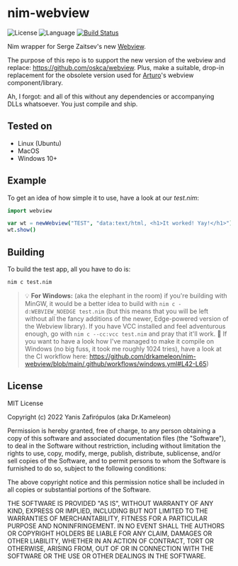 # nim-webview
![License](https://img.shields.io/github/license/drkameleon/nim-webview?style=for-the-badge) ![Language](https://img.shields.io/badge/language-Nim-6A7FC8.svg?style=for-the-badge)   [![Build Status](https://img.shields.io/github/workflow/status/drkameleon/nim-webview/Linux?style=for-the-badge)](https://github.com/drkameleon/nim-webview/actions)

Nim wrapper for Serge Zaitsev's new [Webview](https://github.com/webview/webview).

The purpose of this repo is to support the new version of the webview and replace: https://github.com/oskca/webview. Plus, make a suitable, drop-in replacement for the obsolete version used for [Arturo](https://github.com/arturo-lang/arturo)'s webview component/library.

Ah, I forgot: and all of this without any dependencies or accompanying DLLs whatsoever. You just compile and ship.

## Tested on

- Linux (Ubuntu)
- MacOS
- Windows 10+

## Example

To get an idea of how simple it to use, have a look at our *test.nim*:


```nim
import webview

var wt = newWebview("TEST", "data:text/html, <h1>It worked! Yay!</h1>")
wt.show()
```

## Building

To build the test app, all you have to do is:

```bash
nim c test.nim
```

> 💡 **For Windows:** (aka the elephant in the room) if you're building with MinGW, it would be a better idea to build with `nim c -d:WEBVIEW_NOEDGE test.nim` (but this means that you will be left without all the fancy additions of the newer, Edge-powered version of the Webview library). If you have VCC installed and feel adventurous enough, go with `nim c --cc:vcc test.nim` and pray that it'll work. 🤞 If you want to have a look how I've managed to make it compile on Windows (no big fuss, it took me roughly 1024 tries), have a look at the CI workflow here: https://github.com/drkameleon/nim-webview/blob/main/.github/workflows/windows.yml#L42-L65)

## License

MIT License

Copyright (c) 2022 Yanis Zafirópulos (aka Dr.Kameleon)

Permission is hereby granted, free of charge, to any person obtaining a copy
of this software and associated documentation files (the "Software"), to deal
in the Software without restriction, including without limitation the rights
to use, copy, modify, merge, publish, distribute, sublicense, and/or sell
copies of the Software, and to permit persons to whom the Software is
furnished to do so, subject to the following conditions:

The above copyright notice and this permission notice shall be included in all
copies or substantial portions of the Software.

THE SOFTWARE IS PROVIDED "AS IS", WITHOUT WARRANTY OF ANY KIND, EXPRESS OR
IMPLIED, INCLUDING BUT NOT LIMITED TO THE WARRANTIES OF MERCHANTABILITY,
FITNESS FOR A PARTICULAR PURPOSE AND NONINFRINGEMENT. IN NO EVENT SHALL THE
AUTHORS OR COPYRIGHT HOLDERS BE LIABLE FOR ANY CLAIM, DAMAGES OR OTHER
LIABILITY, WHETHER IN AN ACTION OF CONTRACT, TORT OR OTHERWISE, ARISING FROM,
OUT OF OR IN CONNECTION WITH THE SOFTWARE OR THE USE OR OTHER DEALINGS IN THE
SOFTWARE.
